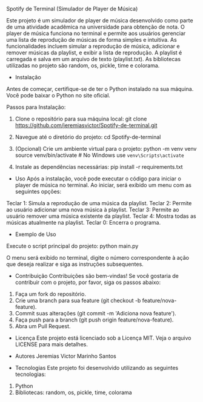Spotify de Terminal (Simulador de Player de Música)

Este projeto é um simulador de player de música desenvolvido como parte de uma atividade acadêmica na universidade para obtenção de nota. O player de música funciona no terminal e permite aos usuários gerenciar uma lista de reprodução de músicas de forma simples e intuitiva. As funcionalidades incluem simular a reprodução de música, adicionar e remover músicas da playlist, e exibir a lista de reprodução. A playlist é carregada e salva em um arquivo de texto (playlist.txt). As bibliotecas utilizadas no projeto são random, os, pickle, time e colorama.

- Instalação

Antes de começar, certifique-se de ter o Python instalado na sua máquina. Você pode baixar o Python no site oficial.

Passos para Instalação:
1. Clone o repositório para sua máquina local:
git clone https://github.com/jeremiasvictor/Spotify-de-terminal.git

2. Navegue até o diretório do projeto:
cd Spotify-de-terminal

3. (Opcional) Crie um ambiente virtual para o projeto:
python -m venv venv
source venv/bin/activate  # No Windows use `venv\Scripts\activate`

4. Instale as dependências necessárias:
pip install -r requirements.txt

- Uso
Após a instalação, você pode executar o código para iniciar o player de música no terminal. Ao iniciar, será exibido um menu com as seguintes opções:

Teclar 1: Simula a reprodução de uma música da playlist.
Teclar 2: Permite ao usuário adicionar uma nova música à playlist.
Teclar 3: Permite ao usuário remover uma música existente da playlist.
Teclar 4: Mostra todas as músicas atualmente na playlist.
Teclar 0: Encerra o programa. 

- Exemplo de Uso

Execute o script principal do projeto:
python main.py

O menu será exibido no terminal, digite o número correspondente à ação que deseja realizar e siga as instruções subsequentes.

- Contribuição
Contribuições são bem-vindas! Se você gostaria de contribuir com o projeto, por favor, siga os passos abaixo:

1. Faça um fork do repositório.
2. Crie uma branch para sua feature (git checkout -b feature/nova-feature).
3. Commit suas alterações (git commit -m 'Adiciona nova feature').
4. Faça push para a branch (git push origin feature/nova-feature).
5. Abra um Pull Request.
   
- Licença
Este projeto está licenciado sob a Licença MIT. Veja o arquivo LICENSE para mais detalhes.

- Autores
Jeremias Victor Marinho Santos

- Tecnologias
Este projeto foi desenvolvido utilizando as seguintes tecnologias:

1. Python
2. Bibliotecas: random, os, pickle, time, colorama
